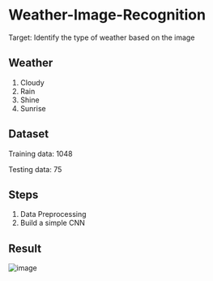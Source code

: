 # Weather-Image-Recognition
Target: Identify the type of weather based on the image
## Weather
1. Cloudy
2. Rain
3. Shine
4. Sunrise
## Dataset
Training data: 1048

Testing data: 75
## Steps
1. Data Preprocessing
2. Build a simple CNN
## Result
![image](https://github.com/fredliao2621/Weather-Image-Recognition/assets/110581728/c46413e6-498f-41b4-9847-dad732094b20)
